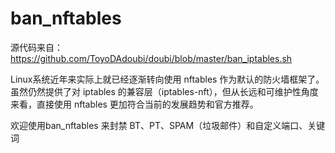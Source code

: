# ban_nftables

源代码来自：https://github.com/ToyoDAdoubi/doubi/blob/master/ban_iptables.sh

Linux系统近年来实际上就已经逐渐转向使用 nftables 作为默认的防火墙框架了。虽然仍然提供了对 iptables 的兼容层（iptables-nft），但从长远和可维护性角度来看，直接使用 nftables 更加符合当前的发展趋势和官方推荐。

欢迎使用ban_nftables 来封禁 BT、PT、SPAM（垃圾邮件）和自定义端口、关键词
